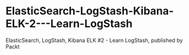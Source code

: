 # ElasticSearch-LogStash-Kibana-ELK-2---Learn-LogStash
ElasticSearch, LogStash, Kibana ELK #2 - Learn LogStash, published by Packt
